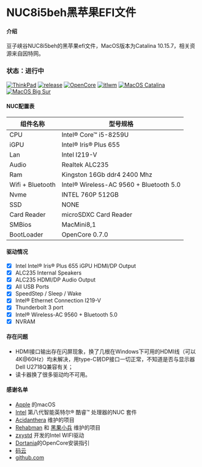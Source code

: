 # NUC8i5beh黑苹果EFI文件

#### 介绍
豆子峡谷NUC8i5beh的黑苹果efi文件，MacOS版本为Catalina 10.15.7，相关资源来自因特网。

### 状态：进行中
[![ThinkPad](https://img.shields.io/badge/NUC-NUC8i5BEH-blue.svg)](https://ark.intel.com/content/www/cn/zh/ark/products/126148/intel-nuc-kit-nuc8i5beh.html?wapkw=nuc8i5beh) [![release](https://img.shields.io/badge/Download-latest-brightgreen.svg)](https://gitee.com/yalewei/nuc8i5beh/releases) [![OpenCore](https://img.shields.io/badge/OpenCore-0.7.0-blue.svg)](https://github.com/acidanthera/OpenCorePkg/releases/latest) [![itlwm](https://img.shields.io/badge/itlwm-2.0-blue.svg)](https://github.com/OpenIntelWireless/itlwm/releases) [![MacOS Catalina](https://img.shields.io/badge/macOS-10.15.7-brightgreen.svg)](https://www.apple.com/macos/catalina/) [![MacOS Big Sur](https://img.shields.io/badge/macOS-11.4-purple.svg)](https://www.apple.com/macos/big-sur/)

#### NUC配置表

| 组件名称          | 型号规格                                  |
| ---------------- | ---------------------------------------|
| CPU              | Intel® Core™ i5-8259U                  |
| iGPU             | Intel® Iris® Plus 655                  |
| Lan              | Intel I219-V                           |
| Audio            | Realtek ALC235                         |
| Ram              | Kingston 16Gb ddr4 2400 Mhz           |
| Wifi + Bluetooth | Intel® Wireless-AC 9560 + Bluetooth 5.0|
| Nvme             | INTEL 760P 512GB                       |
| SSD              | NONE                                   |
| Card Reader      | microSDXC Card Reader                  |
| SMBios           | MacMini8,1                             |
| BootLoader       | OpenCore 0.7.0                         |


#### 驱动情况

- [x] Intel Intel® Iris® Plus 655 iGPU HDMI/DP Output
- [x] ALC235 Internal Speakers
- [x] ALC235 HDMI/DP Audio Output
- [x] All USB Ports 
- [x] SpeedStep / Sleep / Wake
- [x] Intel® Ethernet Connection I219-V
- [x] Thunderbolt 3 port
- [x] Intel® Wireless-AC 9560 + Bluetooth 5.0
- [x] NVRAM

#### 存在问题
- HDMI接口输出存在闪屏现象，换了几根在Windows下可用的HDMI线（可以4K@60Hz）均未解决，用type-C转DP接口一切正常，不知道是否与显示器Dell U2718Q兼容有关；
- 读卡器换了很多驱动均不可用。

#### 感谢名单

- [Apple](https://www.apple.com) 的macOS
- [Intel](https://ark.intel.com/content/www/cn/zh/ark/products/series/129705/intel-nuc-kit-with-8th-generation-intel-core-processors.html) 第八代智能英特尔® 酷睿™ 处理器的NUC 套件
- [Acidanthera](https://github.com/acidanthera) 维护的项目
- [Rehabman](https://github.com/RehabMan) 和 [黑果小兵](https://github.com/daliansky) 维护的项目
- [zxystd](https://github.com/OpenIntelWireless/itlwm) 开发的Intel WIFI驱动
- [Dortania](https://dortania.github.io/OpenCore-Install-Guide/)的OpenCore安装指引
- [码云](https://gitee.com) 
- [github.com](https://github.com) 



